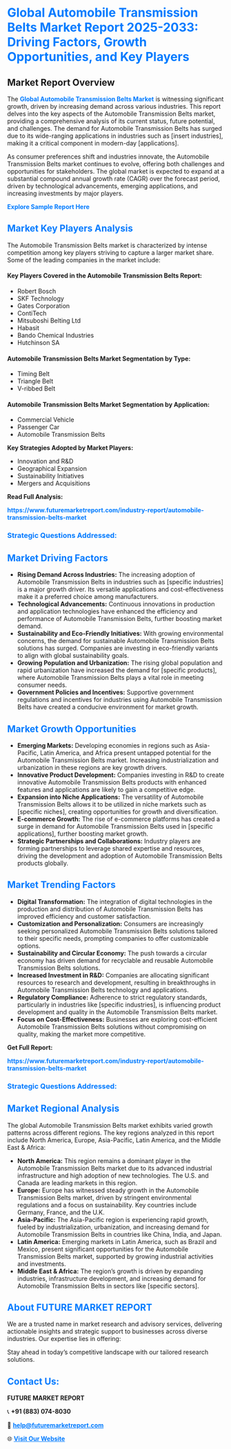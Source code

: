 <h1 style="color: #007BFF;">Global Automobile Transmission Belts Market Report 2025-2033: Driving Factors, Growth Opportunities, and Key Players</h1>

<section id="overview">
<h2>Market Report Overview</h2>
<p>The <a href="https://www.futuremarketreport.com/industry-report/automobile-transmission-belts-market" style="color: #007BFF; text-decoration: none;"><strong>Global Automobile Transmission Belts Market</strong></a> is witnessing significant growth, driven by increasing demand across various industries. This report delves into the key aspects of the Automobile Transmission Belts market, providing a comprehensive analysis of its current status, future potential, and challenges. The demand for Automobile Transmission Belts has surged due to its wide-ranging applications in industries such as [insert industries], making it a critical component in modern-day [applications].</p>
<p>As consumer preferences shift and industries innovate, the Automobile Transmission Belts market continues to evolve, offering both challenges and opportunities for stakeholders. The global market is expected to expand at a substantial compound annual growth rate (CAGR) over the forecast period, driven by technological advancements, emerging applications, and increasing investments by major players.</p>
</section>

<section id="overview">
<p><a href="https://www.futuremarketreport.com/request-sample/reportId=120335" style="color: #007BFF; text-decoration: none;"><strong>Explore Sample Report Here</strong></a></p>
</section>

<section id="key-players">
<h2 style="color: #007BFF;">Market Key Players Analysis</h2>
<p>The Automobile Transmission Belts market is characterized by intense competition among key players striving to capture a larger market share. Some of the leading companies in the market include:</p>
<h4>Key Players Covered in the Automobile Transmission Belts Report:</h4>
<ul><li>Robert Bosch</li><li>SKF Technology</li><li>Gates Corporation</li><li>ContiTech</li><li>Mitsuboshi Belting Ltd</li><li>Habasit</li><li>Bando Chemical Industries</li><li>Hutchinson SA</li></ul>
<h4>Automobile Transmission Belts Market Segmentation by Type:</h4>
<ul><li>Timing Belt</li><li>Triangle Belt</li><li>V-ribbed Belt</li></ul>

<h4>Automobile Transmission Belts Market Segmentation by Application:</h4>
<ul><li>Commercial Vehicle</li><li>Passenger Car</li><li>Automobile Transmission Belts</li></ul>
<p><strong>Key Strategies Adopted by Market Players:</strong></p>
<ul>
<li>Innovation and R&D</li>
<li>Geographical Expansion</li>
<li>Sustainability Initiatives</li>
<li>Mergers and Acquisitions</li>
</ul>
</section>

<section>
<p><strong>Read Full Analysis: </strong></p><a href="https://www.futuremarketreport.com/industry-report/automobile-transmission-belts-market" style="color: #007BFF; text-decoration: none;"><strong>https://www.futuremarketreport.com/industry-report/automobile-transmission-belts-market</strong></a>
<h3 style="color: #007BFF;">Strategic Questions Addressed:</h3>
</section>

<section id="driving-factors">
<h2 style="color: #007BFF;">Market Driving Factors</h2>
<ul>
<li><strong>Rising Demand Across Industries:</strong> The increasing adoption of Automobile Transmission Belts in industries such as [specific industries] is a major growth driver. Its versatile applications and cost-effectiveness make it a preferred choice among manufacturers.</li>
<li><strong>Technological Advancements:</strong> Continuous innovations in production and application technologies have enhanced the efficiency and performance of Automobile Transmission Belts, further boosting market demand.</li>
<li><strong>Sustainability and Eco-Friendly Initiatives:</strong> With growing environmental concerns, the demand for sustainable Automobile Transmission Belts solutions has surged. Companies are investing in eco-friendly variants to align with global sustainability goals.</li>
<li><strong>Growing Population and Urbanization:</strong> The rising global population and rapid urbanization have increased the demand for [specific products], where Automobile Transmission Belts plays a vital role in meeting consumer needs.</li>
<li><strong>Government Policies and Incentives:</strong> Supportive government regulations and incentives for industries using Automobile Transmission Belts have created a conducive environment for market growth.</li>
</ul>
</section>

<section id="growth-opportunities">
<h2 style="color: #007BFF;">Market Growth Opportunities</h2>
<ul>
<li><strong>Emerging Markets:</strong> Developing economies in regions such as Asia-Pacific, Latin America, and Africa present untapped potential for the Automobile Transmission Belts market. Increasing industrialization and urbanization in these regions are key growth drivers.</li>
<li><strong>Innovative Product Development:</strong> Companies investing in R&D to create innovative Automobile Transmission Belts products with enhanced features and applications are likely to gain a competitive edge.</li>
<li><strong>Expansion into Niche Applications:</strong> The versatility of Automobile Transmission Belts allows it to be utilized in niche markets such as [specific niches], creating opportunities for growth and diversification.</li>
<li><strong>E-commerce Growth:</strong> The rise of e-commerce platforms has created a surge in demand for Automobile Transmission Belts used in [specific applications], further boosting market growth.</li>
<li><strong>Strategic Partnerships and Collaborations:</strong> Industry players are forming partnerships to leverage shared expertise and resources, driving the development and adoption of Automobile Transmission Belts products globally.</li>
</ul>
</section>

<section id="trending-factors">
<h2 style="color: #007BFF;">Market Trending Factors</h2>
<ul>
<li><strong>Digital Transformation:</strong> The integration of digital technologies in the production and distribution of Automobile Transmission Belts has improved efficiency and customer satisfaction.</li>
<li><strong>Customization and Personalization:</strong> Consumers are increasingly seeking personalized Automobile Transmission Belts solutions tailored to their specific needs, prompting companies to offer customizable options.</li>
<li><strong>Sustainability and Circular Economy:</strong> The push towards a circular economy has driven demand for recyclable and reusable Automobile Transmission Belts solutions.</li>
<li><strong>Increased Investment in R&D:</strong> Companies are allocating significant resources to research and development, resulting in breakthroughs in Automobile Transmission Belts technology and applications.</li>
<li><strong>Regulatory Compliance:</strong> Adherence to strict regulatory standards, particularly in industries like [specific industries], is influencing product development and quality in the Automobile Transmission Belts market.</li>
<li><strong>Focus on Cost-Effectiveness:</strong> Businesses are exploring cost-efficient Automobile Transmission Belts solutions without compromising on quality, making the market more competitive.</li>
</ul>
</section>

<section>
<p><strong>Get Full Report: </strong></p><a href="https://www.futuremarketreport.com/industry-report/automobile-transmission-belts-market" style="color: #007BFF; text-decoration: none;"><strong>https://www.futuremarketreport.com/industry-report/automobile-transmission-belts-market</strong></a>
<h3 style="color: #007BFF;">Strategic Questions Addressed:</h3>
</section>


<section id="regional-analysis">
<h2 style="color: #007BFF;">Market Regional Analysis</h2>
<p>The global Automobile Transmission Belts market exhibits varied growth patterns across different regions. The key regions analyzed in this report include North America, Europe, Asia-Pacific, Latin America, and the Middle East & Africa:</p>
<ul>
<li><strong>North America:</strong> This region remains a dominant player in the Automobile Transmission Belts market due to its advanced industrial infrastructure and high adoption of new technologies. The U.S. and Canada are leading markets in this region.</li>
<li><strong>Europe:</strong> Europe has witnessed steady growth in the Automobile Transmission Belts market, driven by stringent environmental regulations and a focus on sustainability. Key countries include Germany, France, and the U.K.</li>
<li><strong>Asia-Pacific:</strong> The Asia-Pacific region is experiencing rapid growth, fueled by industrialization, urbanization, and increasing demand for Automobile Transmission Belts in countries like China, India, and Japan.</li>
<li><strong>Latin America:</strong> Emerging markets in Latin America, such as Brazil and Mexico, present significant opportunities for the Automobile Transmission Belts market, supported by growing industrial activities and investments.</li>
<li><strong>Middle East & Africa:</strong> The region’s growth is driven by expanding industries, infrastructure development, and increasing demand for Automobile Transmission Belts in sectors like [specific sectors].</li>
</ul>
</section>

<footer>
<h2 style="color: #007BFF;">About FUTURE MARKET REPORT</h2>
<p>We are a trusted name in market research and advisory services, delivering actionable insights and strategic support to businesses across diverse industries. Our expertise lies in offering:</p>

<p>Stay ahead in today’s competitive landscape with our tailored research solutions.</p>

<h2 style="color: #007BFF;">Contact Us:</h2>
<p><strong>FUTURE MARKET REPORT</strong></p>
<p>📞 <strong>+91 (883) 074-8030</strong></p>
<p>📧 <strong><a href="mailto:help@futuremarketreport.com" style="color: #007BFF;">help@futuremarketreport.com</a></strong></p>
<p>🌐 <strong><a href="https://www.futuremarketreport.com/" style="color: #007BFF;">Visit Our Website</a></strong></p>
</footer>